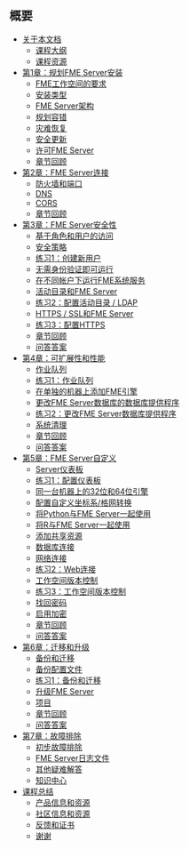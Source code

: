  <div id="readme" class="readme blob instapaper_body">
    <article class="markdown-body entry-content" itemprop="text"><h1><a id="user-content-summary" class="anchor" aria-hidden="true" href="https://github.com/safesoftware/FMETraining/blob/Server-Admin-2018/SUMMARY.md#summary"></a><font style="vertical-align: inherit;"><font style="vertical-align: inherit;">概要</font></font></h1>
<ul>
<li><a href="https://github.com/safesoftware/FMETraining/blob/Server-Admin-2018/ServerAdmin0Introduction/0.00.CourseIntroduction.md"><font style="vertical-align: inherit;"><font style="vertical-align: inherit;">关于本文档</font></font></a>
<ul>
<li><a href="https://github.com/safesoftware/FMETraining/blob/Server-Admin-2018/ServerAdmin0Introduction/0.01.CourseOverview.md"><font style="vertical-align: inherit;"><font style="vertical-align: inherit;">课程大纲</font></font></a></li>
<li><a href="https://github.com/safesoftware/FMETraining/blob/Server-Admin-2018/ServerAdmin0Introduction/0.02.CourseResources.md"><font style="vertical-align: inherit;"><font style="vertical-align: inherit;">课程资源</font></font></a></li>
</ul>
</li>
<li><a href="https://github.com/safesoftware/FMETraining/blob/Server-Admin-2018/ServerAdmin1Installation/1.00.PlanningFMEServerInstallation.md"><font style="vertical-align: inherit;"><font style="vertical-align: inherit;">第1章：规划FME Server安装</font></font></a>
<ul>
<li><a href="https://github.com/safesoftware/FMETraining/blob/Server-Admin-2018/ServerAdmin1Installation/1.01.RequirementsForFMEWorkspaces.md"><font style="vertical-align: inherit;"><font style="vertical-align: inherit;">FME工作空间的要求</font></font></a></li>
<li><a href="https://github.com/safesoftware/FMETraining/blob/Server-Admin-2018/ServerAdmin1Installation/1.02.InstallationTypes.md"><font style="vertical-align: inherit;"><font style="vertical-align: inherit;">安装类型</font></font></a></li>
<li><a href="https://github.com/safesoftware/FMETraining/blob/Server-Admin-2018/ServerAdmin1Installation/1.03.FMEServerArchitecture.md"><font style="vertical-align: inherit;"><font style="vertical-align: inherit;">FME Server架构</font></font></a></li>
<li><a href="https://github.com/safesoftware/FMETraining/blob/Server-Admin-2018/ServerAdmin1Installation/1.04.PlanningForFaultTolerance.md"><font style="vertical-align: inherit;"><font style="vertical-align: inherit;">规划容错</font></font></a></li>
<li><a href="https://github.com/safesoftware/FMETraining/blob/Server-Admin-2018/ServerAdmin1Installation/1.05.DisasterRecovery.md"><font style="vertical-align: inherit;"><font style="vertical-align: inherit;">灾难恢复</font></font></a></li>
<li><a href="https://github.com/safesoftware/FMETraining/blob/Server-Admin-2018/ServerAdmin1Installation/1.06.SecurityUpdates.md"><font style="vertical-align: inherit;"><font style="vertical-align: inherit;">安全更新</font></font></a></li>
<li><a href="https://github.com/safesoftware/FMETraining/blob/Server-Admin-2018/ServerAdmin1Installation/1.07.Licensing.md"><font style="vertical-align: inherit;"><font style="vertical-align: inherit;">许可FME Server</font></font></a></li>
<li><a href="https://github.com/safesoftware/FMETraining/blob/Server-Admin-2018/ServerAdmin1Installation/1.08.ChapterReview.md"><font style="vertical-align: inherit;"><font style="vertical-align: inherit;">章节回顾</font></font></a></li>
</ul>
</li>
<li><a href="https://github.com/safesoftware/FMETraining/blob/Server-Admin-2018/ServerAdmin2Connectivity/2.00.FMEServerConnectivity.md"><font style="vertical-align: inherit;"><font style="vertical-align: inherit;">第2章：FME Server连接</font></font></a>
<ul>
<li><a href="https://github.com/safesoftware/FMETraining/blob/Server-Admin-2018/ServerAdmin2Connectivity/2.01.FirewallsAndPorts.md"><font style="vertical-align: inherit;"><font style="vertical-align: inherit;">防火墙和端口</font></font></a></li>
<li><a href="https://github.com/safesoftware/FMETraining/blob/Server-Admin-2018/ServerAdmin2Connectivity/2.02.DNS.md"><font style="vertical-align: inherit;"><font style="vertical-align: inherit;">DNS</font></font></a></li>
<li><a href="https://github.com/safesoftware/FMETraining/blob/Server-Admin-2018/ServerAdmin2Connectivity/2.03.CORS.md"><font style="vertical-align: inherit;"><font style="vertical-align: inherit;">CORS</font></font></a></li>
<li><a href="https://github.com/safesoftware/FMETraining/blob/Server-Admin-2018/ServerAdmin2Connectivity/2.04.ChapterReview.md"><font style="vertical-align: inherit;"><font style="vertical-align: inherit;">章节回顾</font></font></a></li>
</ul>
</li>
<li><a href="https://github.com/safesoftware/FMETraining/blob/Server-Admin-2018/ServerAdmin3Security/3.00.FMEServerSecurity.md"><font style="vertical-align: inherit;"><font style="vertical-align: inherit;">第3章：FME Server安全性</font></font></a>
<ul>
<li><a href="https://github.com/safesoftware/FMETraining/blob/Server-Admin-2018/ServerAdmin3Security/3.01.RoleAndUserBasedAccess.md"><font style="vertical-align: inherit;"><font style="vertical-align: inherit;">基于角色和用户的访问</font></font></a></li>
<li><a href="https://github.com/safesoftware/FMETraining/blob/Server-Admin-2018/ServerAdmin3Security/3.02.SecurityPolicies.md"><font style="vertical-align: inherit;"><font style="vertical-align: inherit;">安全策略</font></font></a></li>
<li><a href="https://github.com/safesoftware/FMETraining/blob/Server-Admin-2018/ServerAdmin3Security/Exercise1_CreatingANewUser.md"><font style="vertical-align: inherit;"><font style="vertical-align: inherit;">练习1：创建新用户</font></font></a></li>
<li><a href="https://github.com/safesoftware/FMETraining/blob/Server-Admin-2018/ServerAdmin3Security/3.03.RunningServicesWithoutAuthentication.md"><font style="vertical-align: inherit;"><font style="vertical-align: inherit;">无需身份验证即可运行</font></font></a></li>
<li><a href="https://github.com/safesoftware/FMETraining/blob/Server-Admin-2018/ServerAdmin3Security/3.04.RunningFMESystemServicesUnderDifferentAccounts.md"><font style="vertical-align: inherit;"><font style="vertical-align: inherit;">在不同帐户下运行FME系统服务</font></font></a></li>
<li><a href="https://github.com/safesoftware/FMETraining/blob/Server-Admin-2018/ServerAdmin3Security/3.05.ActiveDirectoryFMEServer.md"><font style="vertical-align: inherit;"><font style="vertical-align: inherit;">活动目录和FME Server</font></font></a></li>
<li><a href="https://github.com/safesoftware/FMETraining/blob/Server-Admin-2018/ServerAdmin3Security/Exercise2_ConfiguringActiveDirectoryLDAP.md"><font style="vertical-align: inherit;"><font style="vertical-align: inherit;">练习2：配置活动目录 / LDAP</font></font></a></li>
<li><a href="https://github.com/safesoftware/FMETraining/blob/Server-Admin-2018/ServerAdmin3Security/3.06.FMEServerHTTPS.md"><font style="vertical-align: inherit;"><font style="vertical-align: inherit;">HTTPS / SSL和FME Server</font></font></a></li>
<li><a href="https://github.com/safesoftware/FMETraining/blob/Server-Admin-2018/ServerAdmin3Security/Exercise3_ConfiguringForHTTPS.md"><font style="vertical-align: inherit;"><font style="vertical-align: inherit;">练习3：配置HTTPS</font></font></a></li>
<li><a href="https://github.com/safesoftware/FMETraining/blob/Server-Admin-2018/ServerAdmin3Security/3.07.ChapterReview.md"><font style="vertical-align: inherit;"><font style="vertical-align: inherit;">章节回顾</font></font></a></li>
<li><a href="https://github.com/safesoftware/FMETraining/blob/Server-Admin-2018/ServerAdmin3Security/3.08.QuestionAnswers.md"><font style="vertical-align: inherit;"><font style="vertical-align: inherit;">问答答案</font></font></a></li>
</ul>
</li>
<li><a href="https://github.com/safesoftware/FMETraining/blob/Server-Admin-2018/ServerAdmin4Scalability/4.00.ScalabilityAndPerformance.md"><font style="vertical-align: inherit;"><font style="vertical-align: inherit;">第4章：可扩展性和性能</font></font></a>
<ul>
<li><a href="https://github.com/safesoftware/FMETraining/blob/Server-Admin-2018/ServerAdmin4Scalability/4.01.JobQueues.md"><font style="vertical-align: inherit;"><font style="vertical-align: inherit;">作业队列</font></font></a></li>
<li><a href="https://github.com/safesoftware/FMETraining/blob/Server-Admin-2018/ServerAdmin4Scalability/Exercise1_JobQueues.md"><font style="vertical-align: inherit;"><font style="vertical-align: inherit;">练习1：作业队列</font></font></a></li>
<li><a href="https://github.com/safesoftware/FMETraining/blob/Server-Admin-2018/ServerAdmin4Scalability/4.02.AddingFMEEnginesOnASeparateMachine.md"><font style="vertical-align: inherit;"><font style="vertical-align: inherit;">在单独的机器上添加FME引擎</font></font></a></li>
<li><a href="https://github.com/safesoftware/FMETraining/blob/Server-Admin-2018/ServerAdmin4Scalability/4.03.ChangingDatabaseProviderForFMEServerDatabase.md"><font style="vertical-align: inherit;"><font style="vertical-align: inherit;">更改FME Server数据库的数据库提供程序</font></font></a></li>
<li><a href="https://github.com/safesoftware/FMETraining/blob/Server-Admin-2018/ServerAdmin4Scalability/Exercise2_SwitchingToASQLServerDatabaseWithWindowsSystem.md"><font style="vertical-align: inherit;"><font style="vertical-align: inherit;">练习2：更改FME Server数据库提供程序</font></font></a></li>
<li><a href="https://github.com/safesoftware/FMETraining/blob/Server-Admin-2018/ServerAdmin4Scalability/4.04.SystemCleanup.md"><font style="vertical-align: inherit;"><font style="vertical-align: inherit;">系统清理</font></font></a></li>
<li><a href="https://github.com/safesoftware/FMETraining/blob/Server-Admin-2018/ServerAdmin4Scalability/4.05.ChapterReview.md"><font style="vertical-align: inherit;"><font style="vertical-align: inherit;">章节回顾</font></font></a></li>
<li><a href="https://github.com/safesoftware/FMETraining/blob/Server-Admin-2018/ServerAdmin4Scalability/4.06.QuestionAnswers.md"><font style="vertical-align: inherit;"><font style="vertical-align: inherit;">问答答案</font></font></a></li>
</ul>
</li>
<li><a href="https://github.com/safesoftware/FMETraining/blob/Server-Admin-2018/ServerAdmin5Customization/5.00.FMEServerCustomization.md"><font style="vertical-align: inherit;"><font style="vertical-align: inherit;">第5章：FME Server自定义</font></font></a>
<ul>
<li><a href="https://github.com/safesoftware/FMETraining/blob/Server-Admin-2018/ServerAdmin5Customization/5.01.ServerDashboards.md"><font style="vertical-align: inherit;"><font style="vertical-align: inherit;"> Server仪表板</font></font></a></li>
<li><a href="https://github.com/safesoftware/FMETraining/blob/Server-Admin-2018/ServerAdmin5Customization/Exercise1_Dashboards.md"><font style="vertical-align: inherit;"><font style="vertical-align: inherit;">练习1：配置仪表板</font></font></a></li>
<li><a href="https://github.com/safesoftware/FMETraining/blob/Server-Admin-2018/ServerAdmin5Customization/5.02.32And64BitEnginesOnSameMachine.md"><font style="vertical-align: inherit;"><font style="vertical-align: inherit;">同一台机器上的32位和64位引擎</font></font></a></li>
<li><a href="https://github.com/safesoftware/FMETraining/blob/Server-Admin-2018/ServerAdmin5Customization/5.03.ConfiguringCustomCoordinateSystemsGridTransformations.md"><font style="vertical-align: inherit;"><font style="vertical-align: inherit;">配置自定义坐标系/格网转换</font></font></a></li>
<li><a href="https://github.com/safesoftware/FMETraining/blob/Server-Admin-2018/ServerAdmin5Customization/5.04.UsingPythonWithFMEServer.md"><font style="vertical-align: inherit;"><font style="vertical-align: inherit;">将Python与FME Server一起使用</font></font></a></li>
<li><a href="https://github.com/safesoftware/FMETraining/blob/Server-Admin-2018/ServerAdmin5Customization/5.05.UsingRWithFMEServer.md"><font style="vertical-align: inherit;"><font style="vertical-align: inherit;">将R与FME Server一起使用</font></font></a></li>
<li><a href="https://github.com/safesoftware/FMETraining/blob/Server-Admin-2018/ServerAdmin5Customization/5.06.AddingSharedResources.md"><font style="vertical-align: inherit;"><font style="vertical-align: inherit;">添加共享资源</font></font></a></li>
<li><a href="https://github.com/safesoftware/FMETraining/blob/Server-Admin-2018/ServerAdmin5Customization/5.07.DatabaseConnections.md"><font style="vertical-align: inherit;"><font style="vertical-align: inherit;">数据库连接</font></font></a></li>
<li><a href="https://github.com/safesoftware/FMETraining/blob/Server-Admin-2018/ServerAdmin5Customization/5.08.WebConnections.md"><font style="vertical-align: inherit;"><font style="vertical-align: inherit;">网络连接</font></font></a></li>
<li><a href="https://github.com/safesoftware/FMETraining/blob/Server-Admin-2018/ServerAdmin5Customization/Exercise2_WebConnections.md"><font style="vertical-align: inherit;"><font style="vertical-align: inherit;">练习2：Web连接</font></font></a></li>
<li><a href="https://github.com/safesoftware/FMETraining/blob/Server-Admin-2018/ServerAdmin5Customization/5.09.WorkspaceVersioning.md"><font style="vertical-align: inherit;"><font style="vertical-align: inherit;">工作空间版本控制</font></font></a></li>
<li><a href="https://github.com/safesoftware/FMETraining/blob/Server-Admin-2018/ServerAdmin5Customization/Exercise3_WorkspaceVersioning.md"><font style="vertical-align: inherit;"><font style="vertical-align: inherit;">练习3：工作空间版本控制</font></font></a></li>
<li><a href="https://github.com/safesoftware/FMETraining/blob/Server-Admin-2018/ServerAdmin5Customization/5.10.PasswordRecovery.md"><font style="vertical-align: inherit;"><font style="vertical-align: inherit;">找回密码</font></font></a></li>
<li><a href="https://github.com/safesoftware/FMETraining/blob/Server-Admin-2018/ServerAdmin5Customization/5.11.Encryption.md"><font style="vertical-align: inherit;"><font style="vertical-align: inherit;">启用加密</font></font></a></li>
<li><a href="https://github.com/safesoftware/FMETraining/blob/Server-Admin-2018/ServerAdmin5Customization/5.12.ChapterReview.md"><font style="vertical-align: inherit;"><font style="vertical-align: inherit;">章节回顾</font></font></a></li>
<li><a href="https://github.com/safesoftware/FMETraining/blob/Server-Admin-2018/ServerAdmin5Customization/5.13.QuestionAnswers.md"><font style="vertical-align: inherit;"><font style="vertical-align: inherit;">问答答案</font></font></a></li>
</ul>
</li>
<li><a href="https://github.com/safesoftware/FMETraining/blob/Server-Admin-2018/ServerAdmin6Migration/6.00.MigrationAndUpgrades.md"><font style="vertical-align: inherit;"><font style="vertical-align: inherit;">第6章：迁移和升级</font></font></a>
<ul>
<li><a href="https://github.com/safesoftware/FMETraining/blob/Server-Admin-2018/ServerAdmin6Migration/6.01.BackupAndMigration.md"><font style="vertical-align: inherit;"><font style="vertical-align: inherit;">备份和迁移</font></font></a></li>
<li><a href="https://github.com/safesoftware/FMETraining/blob/Server-Admin-2018/ServerAdmin6Migration/6.02.BackupConfigFiles.md"><font style="vertical-align: inherit;"><font style="vertical-align: inherit;">备份配置文件</font></font></a></li>
<li><a href="https://github.com/safesoftware/FMETraining/blob/Server-Admin-2018/ServerAdmin6Migration/Exercise1_Migration.md"><font style="vertical-align: inherit;"><font style="vertical-align: inherit;">练习1：备份和迁移</font></font></a></li>
<li><a href="https://github.com/safesoftware/FMETraining/blob/Server-Admin-2018/ServerAdmin6Migration/6.03.UpgradingFMEServer.md"><font style="vertical-align: inherit;"><font style="vertical-align: inherit;">升级FME Server</font></font></a></li>
<li><a href="https://github.com/safesoftware/FMETraining/blob/Server-Admin-2018/ServerAdmin6Migration/6.04.Projects.md"><font style="vertical-align: inherit;"><font style="vertical-align: inherit;">项目</font></font></a></li>
<li><a href="https://github.com/safesoftware/FMETraining/blob/Server-Admin-2018/ServerAdmin6Migration/6.05.ChapterReview.md"><font style="vertical-align: inherit;"><font style="vertical-align: inherit;">章节回顾</font></font></a></li>
<li><a href="https://github.com/safesoftware/FMETraining/blob/Server-Admin-2018/ServerAdmin6Migration/6.06.QuestionAnswers.md"><font style="vertical-align: inherit;"><font style="vertical-align: inherit;">问答答案</font></font></a></li>
</ul>
</li>
<li><a href="https://github.com/safesoftware/FMETraining/blob/Server-Admin-2018/ServerAdmin7Troubleshooting/7.00.Troubleshooting.md"><font style="vertical-align: inherit;"><font style="vertical-align: inherit;">第7章：故障排除</font></font></a>
<ul>
<li><a href="https://github.com/safesoftware/FMETraining/blob/Server-Admin-2018/ServerAdmin7Troubleshooting/7.01.Troubleshooting.md"><font style="vertical-align: inherit;"><font style="vertical-align: inherit;">初步故障排除</font></font></a></li>
<li><a href="https://github.com/safesoftware/FMETraining/blob/Server-Admin-2018/ServerAdmin7Troubleshooting/7.02.LogFiles.md"><font style="vertical-align: inherit;"><font style="vertical-align: inherit;">FME Server日志文件</font></font></a></li>
<li><a href="https://github.com/safesoftware/FMETraining/blob/Server-Admin-2018/ServerAdmin7Troubleshooting/7.03.AdditionalTroubleshooting.md"><font style="vertical-align: inherit;"><font style="vertical-align: inherit;">其他疑难解答</font></font></a></li>
<li><a href="https://github.com/safesoftware/FMETraining/blob/Server-Admin-2018/ServerAdmin7Troubleshooting/7.04.KnowledgeCenter.md"><font style="vertical-align: inherit;"><font style="vertical-align: inherit;">知识中心</font></font></a></li>
</ul>
</li>
<li><a href="https://github.com/safesoftware/FMETraining/blob/Server-Admin-2018/ServerAdmin8WrapUp/8.00.CourseWrapup.md"><font style="vertical-align: inherit;"><font style="vertical-align: inherit;">课程总结</font></font></a>
<ul>
<li><a href="https://github.com/safesoftware/FMETraining/blob/Server-Admin-2018/ServerAdmin8WrapUp/8.01.ProductInfo.md"><font style="vertical-align: inherit;"><font style="vertical-align: inherit;">产品信息和资源</font></font></a></li>
<li><a href="https://github.com/safesoftware/FMETraining/blob/Server-Admin-2018/ServerAdmin8WrapUp/8.02.CommunityInfo.md"><font style="vertical-align: inherit;"><font style="vertical-align: inherit;">社区信息和资源</font></font></a></li>
<li><a href="https://github.com/safesoftware/FMETraining/blob/Server-Admin-2018/ServerAdmin8WrapUp/8.03.CourseFeedback.md"><font style="vertical-align: inherit;"><font style="vertical-align: inherit;">反馈和证书</font></font></a></li>
<li><a href="https://github.com/safesoftware/FMETraining/blob/Server-Admin-2018/ServerAdmin8WrapUp/8.04.ThankYou.md"><font style="vertical-align: inherit;"><font style="vertical-align: inherit;">谢谢</font></font></a></li>
</ul>
</li>
</ul>
</article>
  </div>
